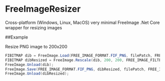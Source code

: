# FreeImageResizer

Cross-platform (Windows, Linux, MacOS) very minimal FreeImage .Net Core wrapper for resizing images

##Example

Resize PNG image to 200x200

```csharp
FIBITMAP dib = FreeImage.Load(FREE_IMAGE_FORMAT.FIF_PNG, filePatch, FREE_IMAGE_LOAD_FLAGS.DEFAULT);
FIBITMAP dibResized = FreeImage.Rescale(dib, 200, 200, FREE_IMAGE_FILTER.FILTER_LANCZOS3);
FreeImage.Unload(dib);
FreeImage.Save(FREE_IMAGE_FORMAT.FIF_PNG, dibResized, filePatch, FREE_IMAGE_SAVE_FLAGS.DEFAULT);
FreeImage.Unload(dibResized);
```

